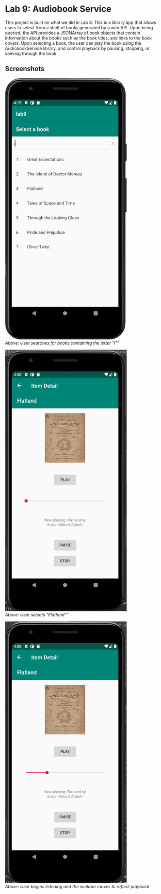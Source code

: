 # Lab 9: Audiobook Service
This project is built on what we did in Lab 8.  This is a library app that allows users to select from a shelf of books generated by a web API.
Upon being queried, the API provides a JSONArray of book objects that contain information about the books such as the book titles, and links to the book covers.
Upon selecting a book, the user can play the book using the AudiobookService library, and control playback by pausing, stopping, or seeking through the book.


## Screenshots
![1](https://raw.githubusercontent.com/tuh37046/mobile-app-dev-assignment-8/lab9/l71.PNG) <br>
*Above: User searches for books containing the letter "i""*

![1](https://raw.githubusercontent.com/tuh37046/mobile-app-dev-assignment-8/lab9/l72.PNG) <br>
*Above: User selects "Flatland""*

![1](https://raw.githubusercontent.com/tuh37046/mobile-app-dev-assignment-8/lab9/l73.PNG) <br>
*Above: User begins listening and the seekbar moves to reflect playback*
